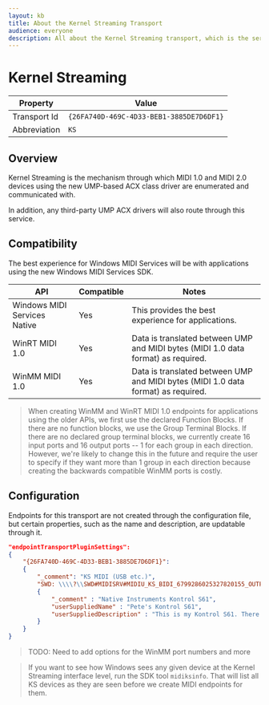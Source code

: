 ```yaml
---
layout: kb
title: About the Kernel Streaming Transport
audience: everyone
description: All about the Kernel Streaming transport, which is the service code which talks to the new USB MIDI 2.0 UMP driver.
---
```


# Kernel Streaming

| Property | Value |
| -------- | ----- |
| Transport Id | `{26FA740D-469C-4D33-BEB1-3885DE7D6DF1}` |
| Abbreviation | `KS` |

## Overview

Kernel Streaming is the mechanism through which MIDI 1.0 and MIDI 2.0 devices using the new UMP-based ACX class driver are enumerated and communicated with.

In addition, any third-party UMP ACX drivers will also route through this service.

## Compatibility

The best experience for Windows MIDI Services will be with applications using the new Windows MIDI Services SDK.

| API | Compatible | Notes |
| --- | ---------- | ----- |
| Windows MIDI Services Native | Yes | This provides the best experience for applications. |
| WinRT MIDI 1.0 | Yes | Data is translated between UMP and MIDI bytes (MIDI 1.0 data format) as required. |
| WinMM MIDI 1.0 | Yes | Data is translated between UMP and MIDI bytes (MIDI 1.0 data format) as required. |

> When creating WinMM and WinRT MIDI 1.0 endpoints for applications using the older APIs, we first use the declared Function Blocks. If there are no function blocks, we use the Group Terminal Blocks. If there are no declared group terminal blocks, we currently create 16 input ports and 16 output ports -- 1 for each group in each direction. However, we're likely to change this in the future and require the user to specify if they want more than 1 group in each direction because creating the backwards compatible WinMM ports is costly.

## Configuration

Endpoints for this transport are not created through the configuration file, but certain properties, such as the name and description, are updatable through it.

```json
"endpointTransportPluginSettings":
{
    "{26FA740D-469C-4D33-BEB1-3885DE7D6DF1}":
    {
        "_comment": "KS MIDI (USB etc.)",
        "SWD: \\\\?\\SWD#MIDISRV#MIDIU_KS_BIDI_6799286025327820155_OUTPIN.0_INPIN.2#{e7cce071-3c03-423f-88d3-f1045d02552b}":
        {
            "_comment" : "Native Instruments Kontrol S61",
            "userSuppliedName" : "Pete's Kontrol S61",
            "userSuppliedDescription" : "This is my Kontrol S61. There are many like it, but this one is mine. My Kontrol S61 is my best friend. It is my life. I must master it as I must master my life. Without me, my S61 is useless. Without my S61, I am useless."
        }
    }
}
```

> TODO: Need to add options for the WinMM port numbers and more

> If you want to see how Windows sees any given device at the Kernel Streaming interface level, run the SDK tool `midiksinfo`. That will list all KS devices as they are seen before we create MIDI endpoints for them.

